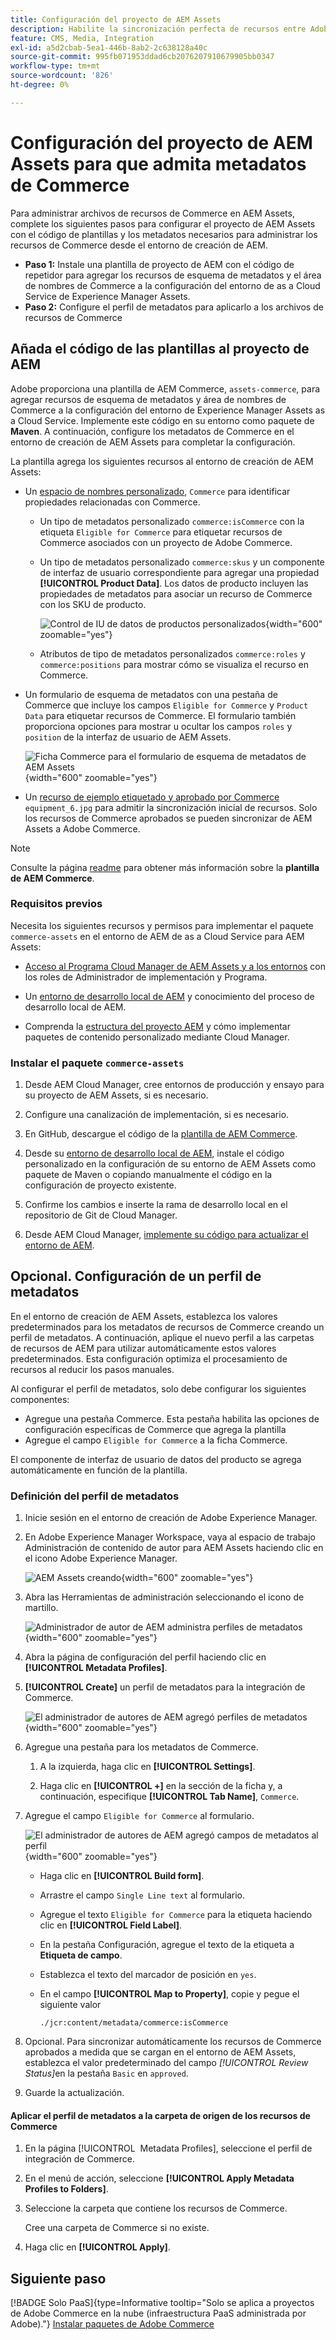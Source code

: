 ```yaml
---
title: Configuración del proyecto de AEM Assets
description: Habilite la sincronización perfecta de recursos entre Adobe Commerce y los AEM Assets agregando los metadatos necesarios para la integración.
feature: CMS, Media, Integration
exl-id: a5d2cbab-5ea1-446b-8ab2-2c638128a40c
source-git-commit: 995fb071953ddad6cb2076207910679905bb0347
workflow-type: tm+mt
source-wordcount: '826'
ht-degree: 0%

---
```


# Configuración del proyecto de AEM Assets para que admita metadatos de Commerce

Para administrar archivos de recursos de Commerce en AEM Assets, complete los siguientes pasos para configurar el proyecto de AEM Assets con el código de plantillas y los metadatos necesarios para administrar los recursos de Commerce desde el entorno de creación de AEM.

* **Paso 1:** Instale una plantilla de proyecto de AEM con el código de repetidor para agregar los recursos de esquema de metadatos y el área de nombres de Commerce a la configuración del entorno de as a Cloud Service de Experience Manager Assets.
* **Paso 2:** Configure el perfil de metadatos para aplicarlo a los archivos de recursos de Commerce

## Añada el código de las plantillas al proyecto de AEM

Adobe proporciona una plantilla de AEM Commerce, `assets-commerce`, para agregar recursos de esquema de metadatos y área de nombres de Commerce a la configuración del entorno de Experience Manager Assets as a Cloud Service. Implemente este código en su entorno como paquete de **Maven**. A continuación, configure los metadatos de Commerce en el entorno de creación de AEM Assets para completar la configuración.

La plantilla agrega los siguientes recursos al entorno de creación de AEM Assets:

* Un [espacio de nombres personalizado](https://github.com/ankumalh/assets-commerce/blob/main/ui.config/jcr_root/apps/commerce/config/org.apache.sling.jcr.repoinit.RepositoryInitializer~commerce-namespaces.cfg.json), `Commerce` para identificar propiedades relacionadas con Commerce.

   * Un tipo de metadatos personalizado `commerce:isCommerce` con la etiqueta `Eligible for Commerce` para etiquetar recursos de Commerce asociados con un proyecto de Adobe Commerce.

   * Un tipo de metadatos personalizado `commerce:skus` y un componente de interfaz de usuario correspondiente para agregar una propiedad **[!UICONTROL Product Data]**. Los datos de producto incluyen las propiedades de metadatos para asociar un recurso de Commerce con los SKU de producto.

     ![Control de IU de datos de productos personalizados](../assets/aem-commerce-sku-metadata-fields-from-template.png){width="600" zoomable="yes"}

   * Atributos de tipo de metadatos personalizados `commerce:roles` y `commerce:positions` para mostrar cómo se visualiza el recurso en Commerce.

* Un formulario de esquema de metadatos con una pestaña de Commerce que incluye los campos `Eligible for Commerce` y `Product Data` para etiquetar recursos de Commerce. El formulario también proporciona opciones para mostrar u ocultar los campos `roles` y `position` de la interfaz de usuario de AEM Assets.

  ![Ficha Commerce para el formulario de esquema de metadatos de AEM Assets](../assets/assets-configure-metadata-schema-form-editor.png){width="600" zoomable="yes"}

* Un [recurso de ejemplo etiquetado y aprobado por Commerce](https://github.com/ankumalh/assets-commerce/blob/main/ui.content/src/main/content/jcr_root/content/dam/wknd/en/activities/hiking/equipment_6.jpg/.content.xml) `equipment_6.jpg` para admitir la sincronización inicial de recursos. Solo los recursos de Commerce aprobados se pueden sincronizar de AEM Assets a Adobe Commerce.

>[!NOTE]
>
> Consulte la página [readme](https://github.com/ankumalh/assets-commerce) para obtener más información sobre la **plantilla de AEM Commerce**.

### Requisitos previos

Necesita los siguientes recursos y permisos para implementar el paquete `commerce-assets` en el entorno de AEM de as a Cloud Service para AEM Assets:

* [Acceso al Programa Cloud Manager de AEM Assets y a los entornos](https://experienceleague.adobe.com/es/docs/experience-manager-cloud-service/content/onboarding/journey/cloud-manager#access-sysadmin-bo) con los roles de Administrador de implementación y Programa.

* Un [entorno de desarrollo local de AEM](https://experienceleague.adobe.com/es/docs/experience-manager-learn/cloud-service/local-development-environment-set-up/overview) y conocimiento del proceso de desarrollo local de AEM.

* Comprenda la [estructura del proyecto AEM](https://experienceleague.adobe.com/es/docs/experience-manager-cloud-service/content/implementing/developing/aem-project-content-package-structure) y cómo implementar paquetes de contenido personalizado mediante Cloud Manager.

### Instalar el paquete `commerce-assets`

1. Desde AEM Cloud Manager, cree entornos de producción y ensayo para su proyecto de AEM Assets, si es necesario.

1. Configure una canalización de implementación, si es necesario.

1. En GitHub, descargue el código de la [plantilla de AEM Commerce](https://github.com/ankumalh/assets-commerce).

1. Desde su [entorno de desarrollo local de AEM](https://experienceleague.adobe.com/es/docs/experience-manager-learn/cloud-service/local-development-environment-set-up/overview), instale el código personalizado en la configuración de su entorno de AEM Assets como paquete de Maven o copiando manualmente el código en la configuración de proyecto existente.

1. Confirme los cambios e inserte la rama de desarrollo local en el repositorio de Git de Cloud Manager.

1. Desde AEM Cloud Manager, [implemente su código para actualizar el entorno de AEM](https://experienceleague.adobe.com/es/docs/experience-manager-cloud-service/content/implementing/using-cloud-manager/deploy-code#deploying-code-with-cloud-manager).

## Opcional. Configuración de un perfil de metadatos

En el entorno de creación de AEM Assets, establezca los valores predeterminados para los metadatos de recursos de Commerce creando un perfil de metadatos. A continuación, aplique el nuevo perfil a las carpetas de recursos de AEM para utilizar automáticamente estos valores predeterminados. Esta configuración optimiza el procesamiento de recursos al reducir los pasos manuales.

Al configurar el perfil de metadatos, solo debe configurar los siguientes componentes:

* Agregue una pestaña Commerce. Esta pestaña habilita las opciones de configuración específicas de Commerce que agrega la plantilla
* Agregue el campo `Eligible for Commerce` a la ficha Commerce.

El componente de interfaz de usuario de datos del producto se agrega automáticamente en función de la plantilla.

### Definición del perfil de metadatos

1. Inicie sesión en el entorno de creación de Adobe Experience Manager.

1. En Adobe Experience Manager Workspace, vaya al espacio de trabajo Administración de contenido de autor para AEM Assets haciendo clic en el icono Adobe Experience Manager.

   ![AEM Assets creando](../assets/aem-assets-authoring.png){width="600" zoomable="yes"}

1. Abra las Herramientas de administración seleccionando el icono de martillo.

   ![Administrador de autor de AEM administra perfiles de metadatos](../assets/aem-manage-metadata-profiles.png){width="600" zoomable="yes"}

1. Abra la página de configuración del perfil haciendo clic en **[!UICONTROL Metadata Profiles]**.

1. **[!UICONTROL Create]** un perfil de metadatos para la integración de Commerce.

   ![El administrador de autores de AEM agregó perfiles de metadatos](../assets/aem-create-metadata-profile.png){width="600" zoomable="yes"}

1. Agregue una pestaña para los metadatos de Commerce.

   1. A la izquierda, haga clic en **[!UICONTROL Settings]**.

   1. Haga clic en **[!UICONTROL +]** en la sección de la ficha y, a continuación, especifique **[!UICONTROL Tab Name]**, `Commerce`.

1. Agregue el campo `Eligible for Commerce` al formulario.

   ![El administrador de autores de AEM agregó campos de metadatos al perfil](../assets/aem-edit-metadata-profile-fields.png){width="600" zoomable="yes"}

   * Haga clic en **[!UICONTROL Build form]**.

   * Arrastre el campo `Single Line text` al formulario.

   * Agregue el texto `Eligible for Commerce` para la etiqueta haciendo clic en **[!UICONTROL Field Label]**.

   * En la pestaña Configuración, agregue el texto de la etiqueta a **Etiqueta de campo**.

   * Establezca el texto del marcador de posición en `yes`.

   * En el campo **[!UICONTROL Map to Property]**, copie y pegue el siguiente valor

     ```terminal
     ./jcr:content/metadata/commerce:isCommerce
     ```

1. Opcional. Para sincronizar automáticamente los recursos de Commerce aprobados a medida que se cargan en el entorno de AEM Assets, establezca el valor predeterminado del campo _[!UICONTROL Review Status]_&#x200B;en la pestaña `Basic` en `approved`.

1. Guarde la actualización.

#### Aplicar el perfil de metadatos a la carpeta de origen de los recursos de Commerce

1. En la página [!UICONTROL &#x200B; Metadata Profiles], seleccione el perfil de integración de Commerce.

1. En el menú de acción, seleccione **[!UICONTROL Apply Metadata Profiles to Folders]**.

1. Seleccione la carpeta que contiene los recursos de Commerce.

   Cree una carpeta de Commerce si no existe.

1. Haga clic en **[!UICONTROL Apply]**.

## Siguiente paso

[!BADGE Solo PaaS]{type=Informative tooltip="Solo se aplica a proyectos de Adobe Commerce en la nube (infraestructura PaaS administrada por Adobe)."} [Instalar paquetes de Adobe Commerce](configure-commerce.md)
